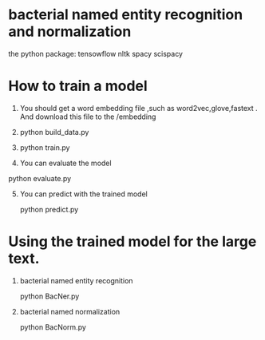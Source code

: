 #  bacterial named entity recognition and normalization

the python package:
tensowflow
nltk
spacy
scispacy

# How to train a model
1. You should get a word embedding file ,such as word2vec,glove,fastext . And download this file to the /embedding

2. python build_data.py

3. python train.py

4. You can evaluate the model 
    
  python evaluate.py

5. You can predict with the trained model

   python predict.py



# Using the trained model for the large text.

1. bacterial named entity recognition

   python BacNer.py
   
2. bacterial named normalization

   python BacNorm.py
   

